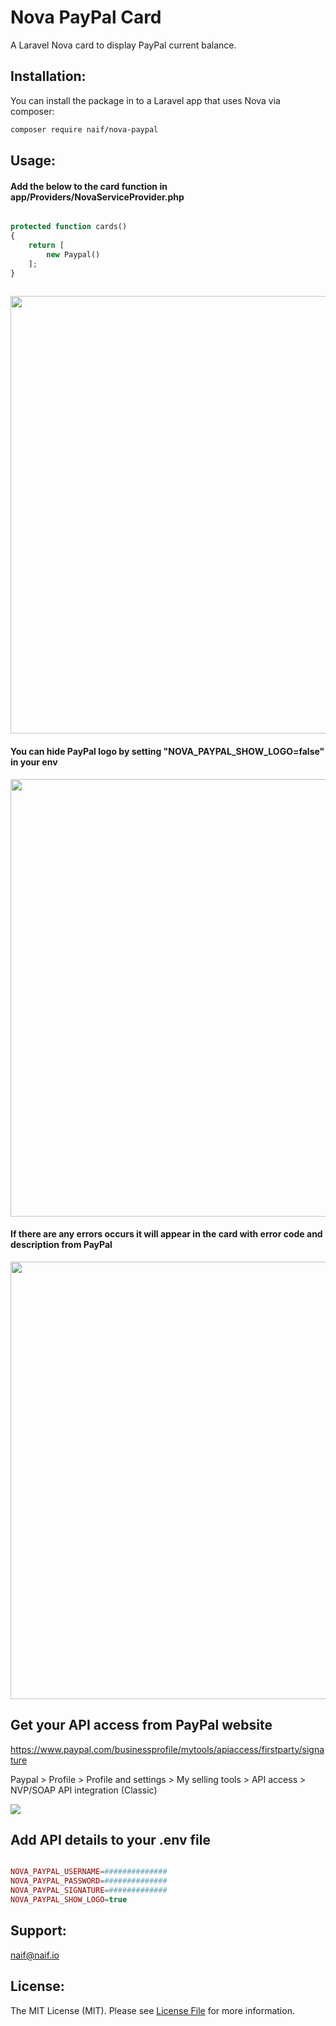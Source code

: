 # Nova PayPal Card

A Laravel Nova card to display PayPal current balance.

## Installation:

You can install the package in to a Laravel app that uses Nova via composer:

```bash
composer require naif/nova-paypal
```

## Usage:
<h4>Add the below to the card function in app/Providers/NovaServiceProvider.php</h4>

```php

protected function cards()
{
    return [
        new Paypal()
    ];
}
         
```

<img src="https://github.com/naifalshaye/nova-paypal/blob/master/screenshots/with_logo.png" width="700">

<h4>You can hide PayPal logo by setting "NOVA_PAYPAL_SHOW_LOGO=false" in your env</h4>
<img src="https://github.com/naifalshaye/nova-paypal/blob/master/screenshots/without_logo.png" width="700">

<h4>If there are any errors occurs it will appear in the card with error code and description from PayPal</h4>
<img src="https://github.com/naifalshaye/nova-paypal/blob/master/screenshots/errors.png" width="700">

## Get your API access from PayPal website
https://www.paypal.com/businessprofile/mytools/apiaccess/firstparty/signature

Paypal > Profile > Profile and settings > My selling tools > API access > NVP/SOAP API integration (Classic)

<img src="https://github.com/naifalshaye/nova-paypal/blob/master/screenshots/auth.png">

## Add API details to your .env file
```php

NOVA_PAYPAL_USERNAME=##############
NOVA_PAYPAL_PASSWORD=##############
NOVA_PAYPAL_SIGNATURE=#############
NOVA_PAYPAL_SHOW_LOGO=true

```

## Support:
naif@naif.io

## License:
The MIT License (MIT). Please see [License File](LICENSE.md) for more information.
